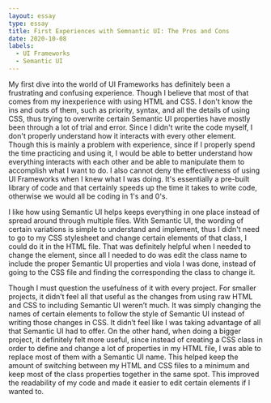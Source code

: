 ```yaml
---
layout: essay
type: essay
title: First Experiences with Semnantic UI: The Pros and Cons
date: 2020-10-08
labels:
  - UI Frameworks
  - Semantic UI
---
```


My first dive into the world of UI Frameworks has definitely been a frustrating and confusing experience. Though I believe that most of that comes from my inexperience with using HTML and CSS. I don't know the ins and outs of them, such as priority, syntax, and all the details of using CSS, thus trying to overwrite certain Semantic UI properties have mostly been through a lot of trial and error. Since I didn't write the code myself, I don't properly understand how it interacts with every other element. Though this is mainly a problem with experience, since if I properly spend the time practicing and using it, I would be able to better understand how everything interacts with each other and be able to manipulate them to accomplish what I want to do. I also cannot deny the effectiveness of using UI Frameworks when I knew what I was doing. It's essentially a pre-built library of code and that certainly speeds up the time it takes to write code, otherwise we would all be coding in 1's and 0's.  

I like how using Semantic UI helps keeps everything in one place instead of spread around through multiple files. With Semantic UI, the wording of certain variations is simple to understand and implement, thus I didn't need to go to my CSS stylesheet and change certain elements of that class, I could do it in the HTML file. That was definitely helpful when I needed to change the element, since all I needed to do was edit the class name to include the proper Semantic UI properties and viola I was done, instead of going to the CSS file and finding the corresponding the class to change it. 

Though I must question the usefulness of it with every project. For smaller projects, it didn’t feel all that useful as the changes from using raw HTML and CSS to including Semantic UI weren’t much. It was simply changing the names of certain elements to follow the style of Semantic UI instead of writing those changes in CSS. It didn’t feel like I was taking advantage of all that Semantic UI had to offer. On the other hand, when doing a bigger project, it definitely felt more useful, since instead of creating a CSS class in order to define and change a lot of properties in my HTML file, I was able to replace most of them with a Semantic UI name. This helped keep the amount of switching between my HTML and CSS files to a minimum and keep most of the class properties together in the same spot. This improved the readability of my code and made it easier to edit certain elements if I wanted to. 

